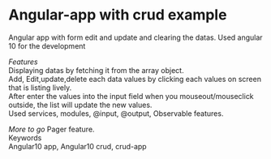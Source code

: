 # Angular-app with crud example
Angular app with form edit and update and clearing the datas. Used angular 10 for the development

*Features*<br>
Displaying datas by fetching it from the array object.<br>
Add, Edit,update,delete each data values by clicking each values on screen that is listing lively.<br>
After enter the values into the input field when you mouseout/mouseclick outside, the list will update the new values.<br>
Used services, modules, @input, @output, Observable features.<br>

*More to go*
Pager feature.<br>
Keywords<br>
Angular10 app, Angular10 crud, crud-app 


